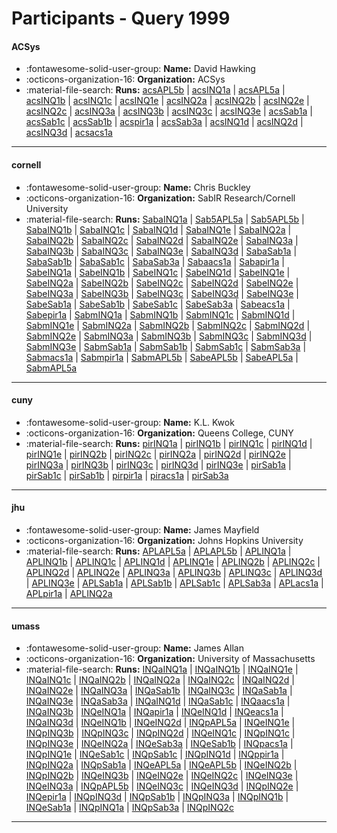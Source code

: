 # Participants - Query 1999 

#### ACSys
 - :fontawesome-solid-user-group: **Name:** David Hawking
 - :octicons-organization-16: **Organization:** ACSys
 - :material-file-search: **Runs:** [acsAPL5b](./runs.md#acsapl5b) | [acsINQ1a](./runs.md#acsinq1a) | [acsAPL5a](./runs.md#acsapl5a) | [acsINQ1b](./runs.md#acsinq1b) | [acsINQ1c](./runs.md#acsinq1c) | [acsINQ1e](./runs.md#acsinq1e) | [acsINQ2a](./runs.md#acsinq2a) | [acsINQ2b](./runs.md#acsinq2b) | [acsINQ2e](./runs.md#acsinq2e) | [acsINQ2c](./runs.md#acsinq2c) | [acsINQ3a](./runs.md#acsinq3a) | [acsINQ3b](./runs.md#acsinq3b) | [acsINQ3c](./runs.md#acsinq3c) | [acsINQ3e](./runs.md#acsinq3e) | [acsSab1a](./runs.md#acssab1a) | [acsSab1c](./runs.md#acssab1c) | [acsSab1b](./runs.md#acssab1b) | [acspir1a](./runs.md#acspir1a) | [acsSab3a](./runs.md#acssab3a) | [acsINQ1d](./runs.md#acsinq1d) | [acsINQ2d](./runs.md#acsinq2d) | [acsINQ3d](./runs.md#acsinq3d) | [acsacs1a](./runs.md#acsacs1a)

---
#### cornell
 - :fontawesome-solid-user-group: **Name:** Chris Buckley
 - :octicons-organization-16: **Organization:** SabIR Research/Cornell University
 - :material-file-search: **Runs:** [SabaINQ1a](./runs.md#sabainq1a) | [Sab5APL5a](./runs.md#sab5apl5a) | [Sab5APL5b](./runs.md#sab5apl5b) | [SabaINQ1b](./runs.md#sabainq1b) | [SabaINQ1c](./runs.md#sabainq1c) | [SabaINQ1d](./runs.md#sabainq1d) | [SabaINQ1e](./runs.md#sabainq1e) | [SabaINQ2a](./runs.md#sabainq2a) | [SabaINQ2b](./runs.md#sabainq2b) | [SabaINQ2c](./runs.md#sabainq2c) | [SabaINQ2d](./runs.md#sabainq2d) | [SabaINQ2e](./runs.md#sabainq2e) | [SabaINQ3a](./runs.md#sabainq3a) | [SabaINQ3b](./runs.md#sabainq3b) | [SabaINQ3c](./runs.md#sabainq3c) | [SabaINQ3e](./runs.md#sabainq3e) | [SabaINQ3d](./runs.md#sabainq3d) | [SabaSab1a](./runs.md#sabasab1a) | [SabaSab1b](./runs.md#sabasab1b) | [SabaSab1c](./runs.md#sabasab1c) | [SabaSab3a](./runs.md#sabasab3a) | [Sabaacs1a](./runs.md#sabaacs1a) | [Sabapir1a](./runs.md#sabapir1a) | [SabeINQ1a](./runs.md#sabeinq1a) | [SabeINQ1b](./runs.md#sabeinq1b) | [SabeINQ1c](./runs.md#sabeinq1c) | [SabeINQ1d](./runs.md#sabeinq1d) | [SabeINQ1e](./runs.md#sabeinq1e) | [SabeINQ2a](./runs.md#sabeinq2a) | [SabeINQ2b](./runs.md#sabeinq2b) | [SabeINQ2c](./runs.md#sabeinq2c) | [SabeINQ2d](./runs.md#sabeinq2d) | [SabeINQ2e](./runs.md#sabeinq2e) | [SabeINQ3a](./runs.md#sabeinq3a) | [SabeINQ3b](./runs.md#sabeinq3b) | [SabeINQ3c](./runs.md#sabeinq3c) | [SabeINQ3d](./runs.md#sabeinq3d) | [SabeINQ3e](./runs.md#sabeinq3e) | [SabeSab1a](./runs.md#sabesab1a) | [SabeSab1b](./runs.md#sabesab1b) | [SabeSab1c](./runs.md#sabesab1c) | [SabeSab3a](./runs.md#sabesab3a) | [Sabeacs1a](./runs.md#sabeacs1a) | [Sabepir1a](./runs.md#sabepir1a) | [SabmINQ1a](./runs.md#sabminq1a) | [SabmINQ1b](./runs.md#sabminq1b) | [SabmINQ1c](./runs.md#sabminq1c) | [SabmINQ1d](./runs.md#sabminq1d) | [SabmINQ1e](./runs.md#sabminq1e) | [SabmINQ2a](./runs.md#sabminq2a) | [SabmINQ2b](./runs.md#sabminq2b) | [SabmINQ2c](./runs.md#sabminq2c) | [SabmINQ2d](./runs.md#sabminq2d) | [SabmINQ2e](./runs.md#sabminq2e) | [SabmINQ3a](./runs.md#sabminq3a) | [SabmINQ3b](./runs.md#sabminq3b) | [SabmINQ3c](./runs.md#sabminq3c) | [SabmINQ3d](./runs.md#sabminq3d) | [SabmINQ3e](./runs.md#sabminq3e) | [SabmSab1a](./runs.md#sabmsab1a) | [SabmSab1b](./runs.md#sabmsab1b) | [SabmSab1c](./runs.md#sabmsab1c) | [SabmSab3a](./runs.md#sabmsab3a) | [Sabmacs1a](./runs.md#sabmacs1a) | [Sabmpir1a](./runs.md#sabmpir1a) | [SabmAPL5b](./runs.md#sabmapl5b) | [SabeAPL5b](./runs.md#sabeapl5b) | [SabeAPL5a](./runs.md#sabeapl5a) | [SabmAPL5a](./runs.md#sabmapl5a)

---
#### cuny
 - :fontawesome-solid-user-group: **Name:** K.L. Kwok
 - :octicons-organization-16: **Organization:** Queens College, CUNY
 - :material-file-search: **Runs:** [pirINQ1a](./runs.md#pirinq1a) | [pirINQ1b](./runs.md#pirinq1b) | [pirINQ1c](./runs.md#pirinq1c) | [pirINQ1d](./runs.md#pirinq1d) | [pirINQ1e](./runs.md#pirinq1e) | [pirINQ2b](./runs.md#pirinq2b) | [pirINQ2c](./runs.md#pirinq2c) | [pirINQ2a](./runs.md#pirinq2a) | [pirINQ2d](./runs.md#pirinq2d) | [pirINQ2e](./runs.md#pirinq2e) | [pirINQ3a](./runs.md#pirinq3a) | [pirINQ3b](./runs.md#pirinq3b) | [pirINQ3c](./runs.md#pirinq3c) | [pirINQ3d](./runs.md#pirinq3d) | [pirINQ3e](./runs.md#pirinq3e) | [pirSab1a](./runs.md#pirsab1a) | [pirSab1c](./runs.md#pirsab1c) | [pirSab1b](./runs.md#pirsab1b) | [pirpir1a](./runs.md#pirpir1a) | [piracs1a](./runs.md#piracs1a) | [pirSab3a](./runs.md#pirsab3a)

---
#### jhu
 - :fontawesome-solid-user-group: **Name:** James Mayfield
 - :octicons-organization-16: **Organization:** Johns Hopkins University
 - :material-file-search: **Runs:** [APLAPL5a](./runs.md#aplapl5a) | [APLAPL5b](./runs.md#aplapl5b) | [APLINQ1a](./runs.md#aplinq1a) | [APLINQ1b](./runs.md#aplinq1b) | [APLINQ1c](./runs.md#aplinq1c) | [APLINQ1d](./runs.md#aplinq1d) | [APLINQ1e](./runs.md#aplinq1e) | [APLINQ2b](./runs.md#aplinq2b) | [APLINQ2c](./runs.md#aplinq2c) | [APLINQ2d](./runs.md#aplinq2d) | [APLINQ2e](./runs.md#aplinq2e) | [APLINQ3a](./runs.md#aplinq3a) | [APLINQ3b](./runs.md#aplinq3b) | [APLINQ3c](./runs.md#aplinq3c) | [APLINQ3d](./runs.md#aplinq3d) | [APLINQ3e](./runs.md#aplinq3e) | [APLSab1a](./runs.md#aplsab1a) | [APLSab1b](./runs.md#aplsab1b) | [APLSab1c](./runs.md#aplsab1c) | [APLSab3a](./runs.md#aplsab3a) | [APLacs1a](./runs.md#aplacs1a) | [APLpir1a](./runs.md#aplpir1a) | [APLINQ2a](./runs.md#aplinq2a)

---
#### umass
 - :fontawesome-solid-user-group: **Name:** James Allan
 - :octicons-organization-16: **Organization:** University of Massachusetts
 - :material-file-search: **Runs:** [INQaINQ1a](./runs.md#inqainq1a) | [INQaINQ1b](./runs.md#inqainq1b) | [INQaINQ1e](./runs.md#inqainq1e) | [INQaINQ1c](./runs.md#inqainq1c) | [INQaINQ2b](./runs.md#inqainq2b) | [INQaINQ2a](./runs.md#inqainq2a) | [INQaINQ2c](./runs.md#inqainq2c) | [INQaINQ2d](./runs.md#inqainq2d) | [INQaINQ2e](./runs.md#inqainq2e) | [INQaINQ3a](./runs.md#inqainq3a) | [INQaSab1b](./runs.md#inqasab1b) | [INQaINQ3c](./runs.md#inqainq3c) | [INQaSab1a](./runs.md#inqasab1a) | [INQaINQ3e](./runs.md#inqainq3e) | [INQaSab3a](./runs.md#inqasab3a) | [INQaINQ1d](./runs.md#inqainq1d) | [INQaSab1c](./runs.md#inqasab1c) | [INQaacs1a](./runs.md#inqaacs1a) | [INQaINQ3b](./runs.md#inqainq3b) | [INQeINQ1a](./runs.md#inqeinq1a) | [INQapir1a](./runs.md#inqapir1a) | [INQeINQ1d](./runs.md#inqeinq1d) | [INQeacs1a](./runs.md#inqeacs1a) | [INQaINQ3d](./runs.md#inqainq3d) | [INQeINQ1b](./runs.md#inqeinq1b) | [INQeINQ2d](./runs.md#inqeinq2d) | [INQpAPL5a](./runs.md#inqpapl5a) | [INQeINQ1e](./runs.md#inqeinq1e) | [INQpINQ3b](./runs.md#inqpinq3b) | [INQpINQ3c](./runs.md#inqpinq3c) | [INQpINQ2d](./runs.md#inqpinq2d) | [INQeINQ1c](./runs.md#inqeinq1c) | [INQpINQ1c](./runs.md#inqpinq1c) | [INQpINQ3e](./runs.md#inqpinq3e) | [INQeINQ2a](./runs.md#inqeinq2a) | [INQeSab3a](./runs.md#inqesab3a) | [INQeSab1b](./runs.md#inqesab1b) | [INQpacs1a](./runs.md#inqpacs1a) | [INQpINQ1e](./runs.md#inqpinq1e) | [INQeSab1c](./runs.md#inqesab1c) | [INQpSab1c](./runs.md#inqpsab1c) | [INQpINQ1d](./runs.md#inqpinq1d) | [INQppir1a](./runs.md#inqppir1a) | [INQpINQ2a](./runs.md#inqpinq2a) | [INQpSab1a](./runs.md#inqpsab1a) | [INQeAPL5a](./runs.md#inqeapl5a) | [INQeAPL5b](./runs.md#inqeapl5b) | [INQeINQ2b](./runs.md#inqeinq2b) | [INQpINQ2b](./runs.md#inqpinq2b) | [INQeINQ3b](./runs.md#inqeinq3b) | [INQeINQ2e](./runs.md#inqeinq2e) | [INQeINQ2c](./runs.md#inqeinq2c) | [INQeINQ3e](./runs.md#inqeinq3e) | [INQeINQ3a](./runs.md#inqeinq3a) | [INQpAPL5b](./runs.md#inqpapl5b) | [INQeINQ3c](./runs.md#inqeinq3c) | [INQeINQ3d](./runs.md#inqeinq3d) | [INQpINQ2e](./runs.md#inqpinq2e) | [INQepir1a](./runs.md#inqepir1a) | [INQpINQ3d](./runs.md#inqpinq3d) | [INQpSab1b](./runs.md#inqpsab1b) | [INQpINQ3a](./runs.md#inqpinq3a) | [INQpINQ1b](./runs.md#inqpinq1b) | [INQeSab1a](./runs.md#inqesab1a) | [INQpINQ1a](./runs.md#inqpinq1a) | [INQpSab3a](./runs.md#inqpsab3a) | [INQpINQ2c](./runs.md#inqpinq2c)

---
